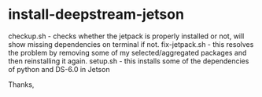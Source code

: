# install-deepstream-jetson

checkup.sh - checks whether the jetpack is properly installed or not, will show missing dependencies on terminal if not.
fix-jetpack.sh - this resolves the problem by removing some of my selected/aggregated packages and then reinstalling it again.
setup.sh - this installs some of the dependencies of python and DS-6.0 in Jetson

Thanks,
